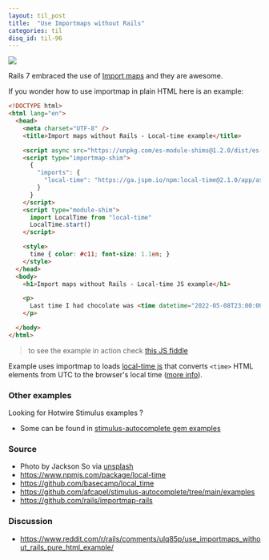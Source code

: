 ```yaml
---
layout: til_post
title:  "Use Importmaps without Rails"
categories: til
disq_id: til-96
---
```


![](https://images.unsplash.com/photo-1621839673705-6617adf9e890?ixlib=rb-1.2.1&ixid=MnwxMjA3fDB8MHxwaG90by1wYWdlfHx8fGVufDB8fHx8&auto=format&fit=crop&w=1332&q=80)

Rails 7 embraced the use of [Import maps](https://github.com/rails/importmap-rails) and they are awesome.

If you wonder how to use importmap in plain HTML here is an example:


```html
<!DOCTYPE html>
<html lang="en">
  <head>
    <meta charset="UTF-8" />
    <title>Import maps without Rails - Local-time example</title>

    <script async src="https://unpkg.com/es-module-shims@1.2.0/dist/es-module-shims.js"></script>
    <script type="importmap-shim">
      {
        "imports": {
          "local-time": "https://ga.jspm.io/npm:local-time@2.1.0/app/assets/javascripts/local-time.js"
        }
      }
    </script>
    <script type="module-shim">
      import LocalTime from "local-time"
      LocalTime.start()
    </script>

    <style>
      time { color: #c11; font-size: 1.1em; }
    </style>
  </head>
  <body>
    <h1>Import maps without Rails - Local-time JS example</h1>

    <p>
      Last time I had chocolate was <time datetime="2022-05-08T23:00:00+02:00" data-local="time-ago">8th of May</time>
    </p>

  </body>
</html>
```

> to see the example in action check [this JS fiddle](https://jsfiddle.net/8oa9fjbs/)


Example uses importmap to loads <a href="https://www.npmjs.com/package/local-time">local-time js</a>
that converts `<time>` HTML elements from UTC to the browser's local time (<a href="https://github.com/basecamp/local_time">more info</a>).


### Other examples

Looking for Hotwire Stimulus examples ?
* Some can be found in [stimulus-autocomplete gem examples](https://github.com/afcapel/stimulus-autocomplete/tree/main/examples)


### Source

* Photo by Jackson So via [unsplash](https://unsplash.com/photos/_t-l5FFH8VA)
* <https://www.npmjs.com/package/local-time>
* <https://github.com/basecamp/local_time>
* <https://github.com/afcapel/stimulus-autocomplete/tree/main/examples>
* <https://github.com/rails/importmap-rails>

### Discussion

* <https://www.reddit.com/r/rails/comments/ulq85p/use_importmaps_without_rails_pure_html_example/>
